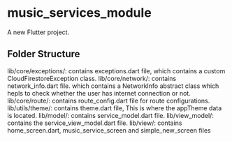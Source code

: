 # music_services_module

A new Flutter project.

## Folder Structure

lib/core/exceptions/: contains exceptions.dart file, which contains a custom CloudFirestoreException class.
lib/core/network/: contains network_info.dart file. which contains a NetworkInfo abstract class which hepls to check whether the user has internet connection  or not.
lib/core/route/: contains route_config.dart file for route configurations.
lib/utils/theme/: contains theme.dart file, This is where the appTheme data is located.
lib/model/: contains service_model.dart file.
lib/view_model/: contains the service_view_model.dart file.
lib/view/: contains home_screen.dart, music_service_screen and simple_new_screen files
